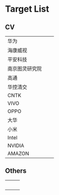 # Target List

## CV

|                |      |      |
| :------------- | ---- | ---- |
| 华为           |      |      |
| 海康威视       |      |      |
| 平安科技       |      |      |
| 南京图灵研究院 |      |      |
| 高通           |      |      |
| 华控清交       |      |      |
| CNTK           |      |      |
| VIVO           |      |      |
| OPPO           |      |      |
| 大华           |      |      |
| 小米           |      |      |
| Intel          |      |      |
| NVIDIA         |      |      |
| AMAZON         |      |      |

## Others

|      |      |      |
| ---- | ---- | ---- |
|      |      |      |
|      |      |      |
|      |      |      |
|      |      |      |
|      |      |      |